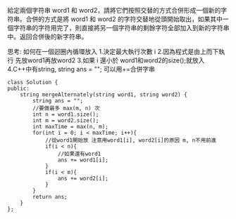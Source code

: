 給定兩個字符串 word1 和 word2，請將它們按照交替的方式合併形成一個新的字符串。合併的方式是將 word1 和 word2 的字符交替地從頭開始取出，如果其中一個字符串的字符用完了，則直接將另一個字符串的剩餘字符全部加入到新的字符串中。返回合併後的新字符串。


思考:
如何在一個迴圈內循環放入
1.決定最大執行次數 i
2.因為程式是由上而下執行 先放word1再放word2
3.如果 i 還小於 word1和word2的size();就放入
4.C++中有string, string ans = ""; 可以用+=合併字串

```c++=
class Solution {
public:
    string mergeAlternately(string word1, string word2) {
        string ans = "";
        //要做最多 max(m, n) 次
        int n = word1.size();
        int m = word2.size();
        int maxTime = max(n, m);
        for(int i = 0; i < maxTime; i++){
            //從word1開始放 注意用word1[i], word2[i]的原因 m, n不用前進
            if(i < n){
                //如果還有word1
                ans += word1[i];
            }
            if(i < m){
                ans += word2[i];
            }
        }
        return ans;
    }
};
```
